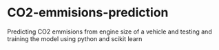# CO2-emmisions-prediction
Predicting CO2 emmisions from engine size of  a vehicle and testing and training the model using python and scikit learn
